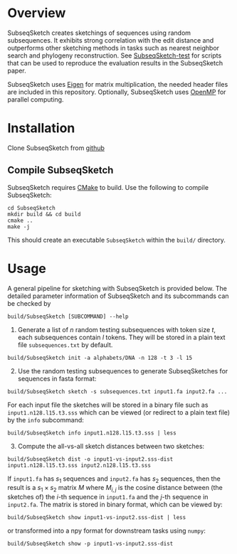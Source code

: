 # Overview

SubseqSketch creates sketchings of sequences using random subsequences.
It exhibits strong correlation with the edit distance and outperforms other sketching methods in tasks such as nearest neighbor search and phylogeny reconstruction.
See [SubseqSketch-test](https://github.com/Shao-Group/SubseqSketch-test.git) for scripts that can be used to reproduce the evaluation results in the SubseqSketch paper.

SubseqSketch uses [Eigen](https://gitlab.com/libeigen/eigen) for matrix multiplication, the needed header files are included in this repository.
Optionally, SubseqSketch uses [OpenMP](https://www.openmp.org/resources/openmp-compilers-tools/) for parallel computing.

# Installation
Clone SubseqSketch from [github](https://github.com/Shao-Group/SubseqSketch.git)

## Compile SubseqSketch
SubseqSketch requires [CMake](https://cmake.org/download/) to build.
Use the following to compile SubseqSketch:
```
cd SubseqSketch
mkdir build && cd build
cmake ..
make -j
```
This should create an executable `SubseqSketch` within the `build/` directory.

# Usage
A general pipeline for sketching with SubseqSketch is provided below.
The detailed parameter information of SubseqSketch and its subcommands can be checked by
```
build/SubseqSketch [SUBCOMMAND] --help
```
1. Generate a list of $n$ random testing subsequences with token size $t$, each subsequences contain $l$ tokens. They will be stored in a plain text file `subsequences.txt` by default.
```
build/SubseqSketch init -a alphabets/DNA -n 128 -t 3 -l 15
```
2. Use the random testing subsequences to generate SubseqSketches for sequences in fasta format:
```
build/SubseqSketch sketch -s subsequences.txt input1.fa input2.fa ...
```
For each input file the sketches will be stored in a binary file such as `input1.n128.l15.t3.sss` which can be viewed (or redirect to a plain text file) by the `info` subcommand:
```
build/SubseqSketch info input1.n128.l15.t3.sss | less
```
3. Compute the all-vs-all sketch distances between two sketches:
```
build/SubseqSketch dist -o input1-vs-input2.sss-dist input1.n128.l15.t3.sss input2.n128.l15.t3.sss
```
If `input1.fa` has $s_1$ sequences and `input2.fa` has $s_2$ sequences, then the result is a $s_1\times s_2$ matrix $M$ where $M_{i,j}$ is the cosine distance between (the sketches of) the $i$-th sequence in `input1.fa` and the $j$-th sequence in `input2.fa`.
The matrix is stored in binary format, which can be viewed by:
```
build/SubseqSketch show input1-vs-input2.sss-dist | less
```
or transformed into a npy format for downstream tasks using `numpy`:
```
build/SubseqSketch show -p input1-vs-input2.sss-dist
```

